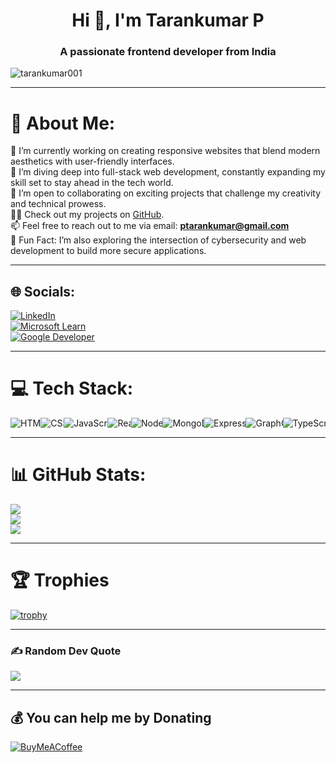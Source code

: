 <h1 align="center">Hi 👋, I'm Tarankumar P</h1>
<h3 align="center">A passionate frontend developer from India</h3>

<p align="left"> <img src="https://komarev.com/ghpvc/?username=tarankumar001&label=Profile%20views&color=0e75b6&style=flat" alt="tarankumar001" /> </p>

---

# 💫 About Me:
🔭 I’m currently working on creating responsive websites that blend modern aesthetics with user-friendly interfaces.<br>
🌱 I’m diving deep into full-stack web development, constantly expanding my skill set to stay ahead in the tech world.<br>
👯 I’m open to collaborating on exciting projects that challenge my creativity and technical prowess.<br>
👨‍💻 Check out my projects on [GitHub](https://github.com/tarankumar001).<br>
📫 Feel free to reach out to me via email: **ptarankumar@gmail.com**<br>
🌱 Fun Fact: I’m also exploring the intersection of cybersecurity and web development to build more secure applications.

---

## 🌐 Socials:
[![LinkedIn](https://img.shields.io/badge/LinkedIn-%230077B5.svg?logo=linkedin&logoColor=white)](https://linkedin.com/in/tarankumar-p-954948257)  
[![Microsoft Learn](https://img.shields.io/badge/Microsoft%20Learn-%230f9cdd.svg?logo=microsoft&logoColor=white)](https://learn.microsoft.com/en-us/users/tarankumarp-2901/)  
[![Google Developer](https://img.shields.io/badge/Google%20Developer-%23DB4437.svg?logo=google&logoColor=white)](https://g.dev/ptarankumar)

---

# 💻 Tech Stack:
<div class="tech-stack" style="display: flex; overflow: hidden; white-space: nowrap; animation: scroll 15s linear infinite;">
  <span class="tech"><img src="https://img.shields.io/badge/HTML5-E34F26?style=flat&logo=html5&logoColor=white" alt="HTML5" /></span>
  <span class="tech"><img src="https://img.shields.io/badge/CSS3-1572B6?style=flat&logo=css3&logoColor=white" alt="CSS3" /></span>
  <span class="tech"><img src="https://img.shields.io/badge/JavaScript-F7DF1E?style=flat&logo=javascript&logoColor=black" alt="JavaScript" /></span>
  <span class="tech"><img src="https://img.shields.io/badge/React-61DAFB?style=flat&logo=react&logoColor=black" alt="React" /></span>
  <span class="tech"><img src="https://img.shields.io/badge/Node.js-339933?style=flat&logo=node.js&logoColor=white" alt="Node.js" /></span>
  <span class="tech"><img src="https://img.shields.io/badge/MongoDB-47A248?style=flat&logo=mongodb&logoColor=white" alt="MongoDB" /></span>
  <span class="tech"><img src="https://img.shields.io/badge/Express.js-404D59?style=flat&logo=express&logoColor=white" alt="Express.js" /></span>
  <span class="tech"><img src="https://img.shields.io/badge/GraphQL-E10098?style=flat&logo=graphql&logoColor=white" alt="GraphQL" /></span>
  <span class="tech"><img src="https://img.shields.io/badge/TypeScript-007ACC?style=flat&logo=typescript&logoColor=white" alt="TypeScript" /></span>
  <span class="tech"><img src="https://img.shields.io/badge/Tailwind%20CSS-06B6D4?style=flat&logo=tailwind-css&logoColor=white" alt="Tailwind CSS" /></span>
  <span class="tech"><img src="https://img.shields.io/badge/Git-F05032?style=flat&logo=git&logoColor=white" alt="Git" /></span>
  <span class="tech"><img src="https://img.shields.io/badge/Docker-2496ED?style=flat&logo=docker&logoColor=white" alt="Docker" /></span>
  <span class="tech"><img src="https://img.shields.io/badge/Bootstrap-7952B3?style=flat&logo=bootstrap&logoColor=white" alt="Bootstrap" /></span>
  <span class="tech"><img src="https://img.shields.io/badge/Sass-CC6699?style=flat&logo=sass&logoColor=white" alt="Sass" /></span>
  <span class="tech"><img src="https://img.shields.io/badge/jQuery-0769AD?style=flat&logo=jquery&logoColor=white" alt="jQuery" /></span>
  <span class="tech"><img src="https://img.shields.io/badge/Firebase-FFCA28?style=flat&logo=firebase&logoColor=black" alt="Firebase" /></span>
  <span class="tech"><img src="https://img.shields.io/badge/Webpack-8DD6F9?style=flat&logo=webpack&logoColor=black" alt="Webpack" /></span>
  <span class="tech"><img src="https://img.shields.io/badge/Figma-F24E1E?style=flat&logo=figma&logoColor=white" alt="Figma" /></span>
</div>

---

# 📊 GitHub Stats:
![](https://github-readme-stats.vercel.app/api?username=tarankumar001&theme=dark&hide_border=false&include_all_commits=true&count_private=true&custom_title=My%20GitHub%20Stats)<br/>
![](https://github-readme-streak-stats.herokuapp.com/?user=tarankumar001&theme=dark&hide_border=false)<br/>
![](https://github-readme-stats.vercel.app/api/top-langs/?username=tarankumar001&theme=dark&hide_border=false&include_all_commits=true&count_private=true&layout=compact)

---

# 🏆 Trophies
[![trophy](https://github-profile-trophy.vercel.app/?username=tarankumar001&theme=monokai&row=2&column=4&margin-w=15&margin-h=15&no-frame=true&no-bg=true)](https://github.com/ryo-ma/github-profile-trophy)


---

### ✍️ Random Dev Quote
![](https://quotes-github-readme.vercel.app/api?type=horizontal&theme=radical)

---

## 💰 You can help me by Donating
[![BuyMeACoffee](https://img.shields.io/badge/Buy%20Me%20a%20Coffee-ffdd00?style=for-the-badge&logo=buy-me-a-coffee&logoColor=black)](https://buymeacoffee.com/tarankumar_p)
